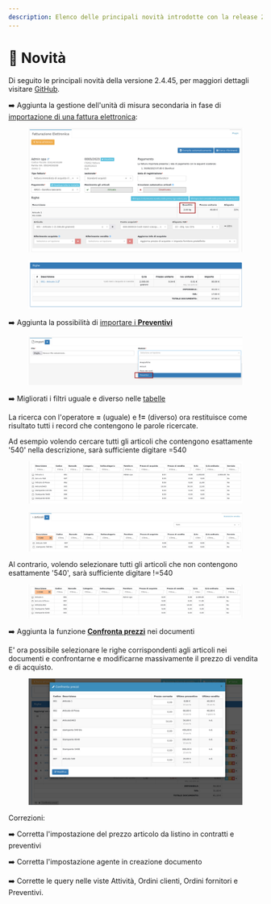 ```yaml
---
description: Elenco delle principali novità introdotte con la release 2.4.45.
---
```


# 📣 Novità

Di seguito le principali novità della versione 2.4.45, per maggiori dettagli visitare [GitHub](https://github.com/devcode-it/openstamanager).

➡️  Aggiunta la gestione dell'unità di misura secondaria in fase di [importazione di una fattura elettronica](openstamanager/modules/acquisti/fatturediacquisto/fatturazione-elettronica.md):

<figure><img src=".gitbook/assets/immagine (25) (2).png" alt=""><figcaption></figcaption></figure>

<figure><img src=".gitbook/assets/immagine (5) (4) (1).png" alt=""><figcaption></figcaption></figure>

&#x20;➡️ Aggiunta la possibilità di [importare i **Preventivi**](guide/esempi/import-preventivi.md)

<figure><img src=".gitbook/assets/immagine (8) (1).png" alt=""><figcaption></figcaption></figure>

➡️  Migliorati i filtri uguale e diverso nelle [tabelle](https://docs.openstamanager.com/v/2.4.45/openstamanager/interfaccia/moduli-e-plugin#tabella-generale)

La ricerca con l'operatore **=** (uguale) e **!=** (diverso) ora restituisce come risultato tutti i record che contengono le parole ricercate.

Ad esempio volendo cercare tutti gli articoli che contengono esattamente '540' nella descrizione, sarà sufficiente digitare =540

<figure><img src=".gitbook/assets/immagine (4).png" alt=""><figcaption></figcaption></figure>

<figure><img src=".gitbook/assets/immagine (29).png" alt=""><figcaption></figcaption></figure>

Al contrario, volendo selezionare tutti gli articoli che non contengono esattamente '540', sarà sufficiente digitare !=540

<figure><img src=".gitbook/assets/immagine (31).png" alt=""><figcaption></figcaption></figure>

➡️ Aggiunta la funzione [**Confronta prezzi**](https://docs.openstamanager.com/v/2.4.45/openstamanager/modules/vendite/fatturedivendita#confronta-prezzi) nei documenti

E' ora possibile selezionare le righe corrispondenti agli articoli nei documenti e confrontarne e modificarne massivamente il prezzo di vendita e di acquisto.

<figure><img src=".gitbook/assets/immagine (26).png" alt=""><figcaption></figcaption></figure>

Correzioni:

➡️  Corretta l'impostazione del prezzo articolo da listino in contratti e preventivi

➡️  Corretta l'impostazione agente in creazione documento

➡️  Corrette le query nelle viste Attività, Ordini clienti, Ordini fornitori e Preventivi.
